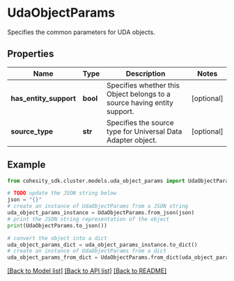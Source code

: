 # UdaObjectParams

Specifies the common parameters for UDA objects.

## Properties

Name | Type | Description | Notes
------------ | ------------- | ------------- | -------------
**has_entity_support** | **bool** | Specifies whether this Object belongs to a source having entity support. | [optional] 
**source_type** | **str** | Specifies the source type for Universal Data Adapter object. | [optional] 

## Example

```python
from cohesity_sdk.cluster.models.uda_object_params import UdaObjectParams

# TODO update the JSON string below
json = "{}"
# create an instance of UdaObjectParams from a JSON string
uda_object_params_instance = UdaObjectParams.from_json(json)
# print the JSON string representation of the object
print(UdaObjectParams.to_json())

# convert the object into a dict
uda_object_params_dict = uda_object_params_instance.to_dict()
# create an instance of UdaObjectParams from a dict
uda_object_params_from_dict = UdaObjectParams.from_dict(uda_object_params_dict)
```
[[Back to Model list]](../README.md#documentation-for-models) [[Back to API list]](../README.md#documentation-for-api-endpoints) [[Back to README]](../README.md)


